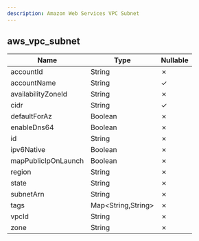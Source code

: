```yaml
---
description: Amazon Web Services VPC Subnet
---
```

aws_vpc_subnet
--------------

| **Name**            | **Type**           | **Nullable** |
| ------------------- | ------------------ | ------------ |
| accountId           | String             | &cross;      |
| accountName         | String             | &check;      |
| availabilityZoneId  | String             | &cross;      |
| cidr                | String             | &check;      |
| defaultForAz        | Boolean            | &cross;      |
| enableDns64         | Boolean            | &cross;      |
| id                  | String             | &cross;      |
| ipv6Native          | Boolean            | &cross;      |
| mapPublicIpOnLaunch | Boolean            | &cross;      |
| region              | String             | &cross;      |
| state               | String             | &cross;      |
| subnetArn           | String             | &cross;      |
| tags                | Map<String,String> | &cross;      |
| vpcId               | String             | &cross;      |
| zone                | String             | &cross;      |
